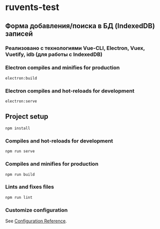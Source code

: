 # ruvents-test

## Форма добавления/поиска в БД (IndexedDB) записей 
### Реализовано с технологиями Vue-CLI, Electron, Vuex, Vuetify, idb (для работы с IndexedDB)

### Electron compiles and minifies for production
```
electron:build
```

### Electron compiles and hot-reloads for development
```
electron:serve
```

## Project setup
```
npm install
```

### Compiles and hot-reloads for development
```
npm run serve
```

### Compiles and minifies for production
```
npm run build
```

### Lints and fixes files
```
npm run lint
```

### Customize configuration
See [Configuration Reference](https://cli.vuejs.org/config/).
